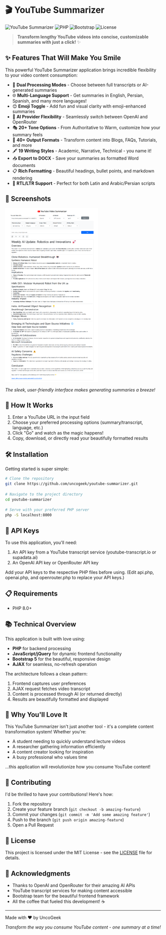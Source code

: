 # 🎬 YouTube Summarizer

![YouTube Summarizer](https://img.shields.io/badge/Version-1.0-brightgreen) ![PHP](https://img.shields.io/badge/PHP-8.0+-blueviolet) ![Bootstrap](https://img.shields.io/badge/Bootstrap-5.3-blue) ![License](https://img.shields.io/badge/License-MIT-orange)

> **Transform lengthy YouTube videos into concise, customizable summaries with just a click!** ✨

## ✨ Features That Will Make You Smile

This powerful YouTube Summarizer application brings incredible flexibility to your video content consumption:

- 🎯 **Dual Processing Modes** - Choose between full transcripts or AI-generated summaries
- 🌐 **Multi-Language Support** - Get summaries in English, Persian, Spanish, and many more languages!
- 😊 **Emoji Toggle** - Add fun and visual clarity with emoji-enhanced summaries
- 🤖 **AI Provider Flexibility** - Seamlessly switch between OpenAI and OpenRouter
- 🎭 **20+ Tone Options** - From Authoritative to Warm, customize how your summary feels
- 📝 **40+ Output Formats** - Transform content into Blogs, FAQs, Tutorials, and more
- 🖋️ **19 Writing Styles** - Academic, Narrative, Technical - you name it!
- 📥 **Export to DOCX** - Save your summaries as formatted Word documents
- 📋 **Rich Formatting** - Beautiful headings, bullet points, and markdown rendering
- 🔀 **RTL/LTR Support** - Perfect for both Latin and Arabic/Persian scripts

## 📸 Screenshots


<a href="/screenshot/youtube-summarizer-screenshot.png" target="_blank">
  <img src="/screenshot/youtube-summarizer-screenshot.png" width="300" />
</a>

*The sleek, user-friendly interface makes generating summaries a breeze!*

## 🚀 How It Works

1. Enter a YouTube URL in the input field
2. Choose your preferred processing options (summary/transcript, language, etc.)
3. Click "Go" and watch as the magic happens!
4. Copy, download, or directly read your beautifully formatted results

## 🛠️ Installation

Getting started is super simple:

```bash
# Clone the repository
git clone https://github.com/uncogeek/youtube-summarizer.git

# Navigate to the project directory
cd youtube-summarizer

# Serve with your preferred PHP server
php -S localhost:8000
```


## 🔑 API Keys

To use this application, you'll need:

1. An API key from a YouTube transcript service (youtube-transcript.io or supadata.ai)
2. An OpenAI API key or OpenRouter API key

Add your API keys to the respective PHP files before using. (Edit api.php, openai.php, and openrouter.php to replace your API keys.)

## 📋 Requirements

- PHP 8.0+

## 📚 Technical Overview

This application is built with love using:

- **PHP** for backend processing
- **JavaScript/jQuery** for dynamic frontend functionality
- **Bootstrap 5** for the beautiful, responsive design
- **AJAX** for seamless, no-refresh operation

The architecture follows a clean pattern:
1. Frontend captures user preferences
2. AJAX request fetches video transcript
3. Content is processed through AI (or returned directly)
4. Results are beautifully formatted and displayed

## 💖 Why You'll Love It

This YouTube Summarizer isn't just another tool - it's a complete content transformation system! Whether you're:

- A student needing to quickly understand lecture videos
- A researcher gathering information efficiently
- A content creator looking for inspiration
- A busy professional who values time

...this application will revolutionize how you consume YouTube content!

## 🤝 Contributing

I'd be thrilled to have your contributions! Here's how:

1. Fork the repository
2. Create your feature branch (`git checkout -b amazing-feature`)
3. Commit your changes (`git commit -m 'Add some amazing feature'`)
4. Push to the branch (`git push origin amazing-feature`)
5. Open a Pull Request

## 📜 License

This project is licensed under the MIT License - see the [LICENSE](LICENSE) file for details.

## 🙏 Acknowledgments

- Thanks to OpenAI and OpenRouter for their amazing AI APIs
- YouTube transcript services for making content accessible
- Bootstrap team for the beautiful frontend framework
- All the coffee that fueled this development! ☕

---

Made with ❤️ by UncoGeek

*Transform the way you consume YouTube content - one summary at a time!*
